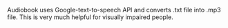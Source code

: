 Audiobook uses Google-text-to-speech API and converts .txt file into .mp3 file. This is very much helpful for visually impaired people.